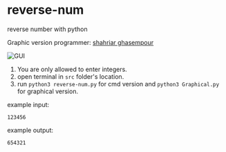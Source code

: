 # reverse-num
reverse number with python

Graphic version programmer: [shahriar ghasempour](https://github.com/shahriaarrr)

![GUI](https://user-images.githubusercontent.com/75499598/109792805-23bca100-7c29-11eb-86ec-4d1b4bc353de.jpg)


1. You are only allowed to enter integers.
2. open terminal in ```src``` folder's location.
3. run ```python3 reverse-num.py``` for cmd version and ```python3 Graphical.py ``` for graphical version.


example input: 

```123456```


example output: 

```654321```
